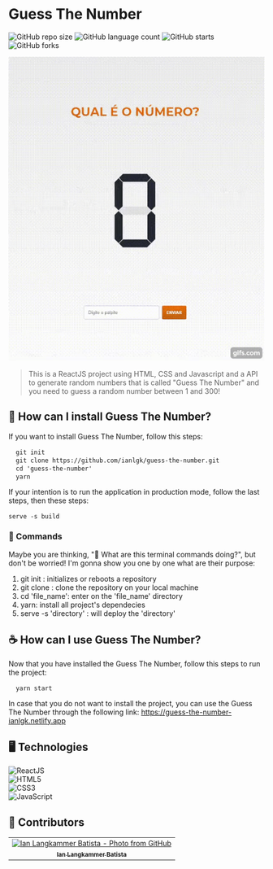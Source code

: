 # Guess The Number

![GitHub repo size](https://img.shields.io/github/repo-size/ianlgk/guess-the-number?label=Repository%20size&style=plastic)
![GitHub language count](https://img.shields.io/github/languages/count/ianlgk/guess-the-number?label=Languages&style=plastic)
![GitHub starts](https://img.shields.io/github/stars/ianlgk/guess-the-number?label=Stars&style=plastic)
![GitHub forks](https://img.shields.io/github/forks/ianlgk/guess-the-number?label=Forks&style=plastic)

<p align="center">
    <img src="https://github.com/ianlgk/ianlgk/blob/main/assets/guess-the-number.gif" alt="Home Page -  Guess The Number">
</p>

> This is a ReactJS project using HTML, CSS and Javascript and a API to generate random numbers that is called "Guess The Number" and you need to guess a random number between 1 and 300!

## 🚀 How can I install Guess The Number?

If you want to install Guess The Number, follow this steps:

```
  git init
  git clone https://github.com/ianlgk/guess-the-number.git
  cd 'guess-the-number'
  yarn
```

If your intention is to run the application in production mode, follow the last steps, then these steps:

```
serve -s build
```

### 🤔 Commands
Maybe you are thinking, "🤔 What are this terminal commands doing?", but don't be worried!
I'm gonna show you one by one what are their purpose:
1. git init      : initializes or reboots a repository
2. git clone     : clone the repository on your local machine
3. cd 'file_name': enter on the 'file_name' directory
4. yarn: install all project's dependecies
5. serve -s 'directory' : will deploy the 'directory'


## ☕ How can I use Guess The Number?

Now that you have installed the Guess The Number, follow this steps to run the project:

```
  yarn start
```

In case that you do not want to install the project, you can use the Guess The Number through the following link: https://guess-the-number-ianlgk.netlify.app

## 🖥️ Technologies

<img src="https://img.shields.io/badge/React-20232A?style=for-the-badge&logo=react&logoColor=61DAFB" alt="ReactJS"><br>
<img src="https://img.shields.io/badge/HTML5-E34F26?style=for-the-badge&logo=html5&logoColor=white" alt="HTML5"><br>
<img src="https://img.shields.io/badge/css3-%231572B6.svg?style=for-the-badge&logo=css3&logoColor=white" alt="CSS3"><br>
<img src="https://img.shields.io/badge/javascript-%23323330.svg?style=for-the-badge&logo=javascript&logoColor=%23F7DF1E" alt="JavaScript"><br>

## 🤝 Contributors

<table>
  <tr>
    <td align="center">
      <a href="https://github.com/ianlgk">
        <img src="https://avatars.githubusercontent.com/u/80867137?v=4" width="100px;" alt="Ian Langkammer Batista - Photo from GitHub"/><br>
        <sub>
          <b>Ian Langkammer Batista</b>
        </sub>
      </a>
    </td>
  </tr>
</table>
